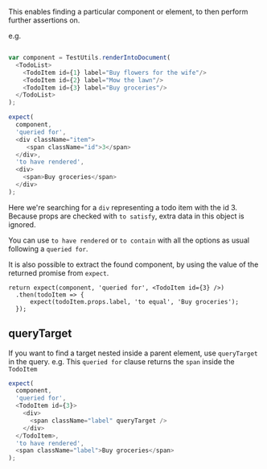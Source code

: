 This enables finding a particular component or element, to then perform further assertions on.

e.g.
```js

var component = TestUtils.renderIntoDocument(
  <TodoList>
    <TodoItem id={1} label="Buy flowers for the wife"/>
    <TodoItem id={2} label="Mow the lawn"/>
    <TodoItem id={3} label="Buy groceries"/>
  </TodoList>
);

expect(
  component,
  'queried for',
  <div className="item">
     <span className="id">3</span>
  </div>,
  'to have rendered', 
  <div>
    <span>Buy groceries</span>
  </div>
);
```

Here we're searching for a `div` representing a todo item with the id 3. Because
props are checked with `to satisfy`, extra data in this object is ignored.

You can use `to have rendered` or `to contain` with all the options as usual following a `queried for`.

It is also possible to extract the found component, by using the value of the returned promise from `expect`.


```js#async:true
return expect(component, 'queried for', <TodoItem id={3} />)
  .then(todoItem => {
      expect(todoItem.props.label, 'to equal', 'Buy groceries');
  });
```

## queryTarget

If you want to find a target nested inside a parent element, use `queryTarget` in the query.
e.g. This `queried for` clause returns the `span` inside the `TodoItem`

```js
expect(
  component,
  'queried for',
  <TodoItem id={3}>
    <div>
      <span className="label" queryTarget />
    </div>
  </TodoItem>,
  'to have rendered',
  <span className="label">Buy groceries</span>
);
```
